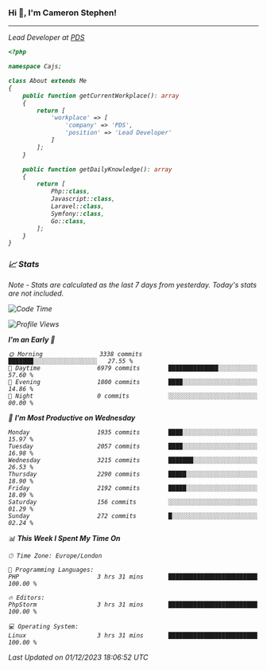### Hi 👋, I'm Cameron Stephen!
<hr>
<p><em>Lead Developer at <a href="https://prindatasolutions.co.uk">PDS</a></p>


```php
<?php

namespace Cajs;

class About extends Me
{
    public function getCurrentWorkplace(): array
    {
        return [
            'workplace' => [
                'company' => 'PDS',
                'position' => 'Lead Developer'
            ]
        ];
    }

    public function getDailyKnowledge(): array
    {
        return [
            Php::class,
            Javascript::class,
            Laravel::class,
            Symfony::class,
            Go::class,
        ];
    }
}
```

### 📈 Stats
<p><em>Note - Stats are calculated as the last 7 days from yesterday. Today's stats are not included.</em></p>


<!--START_SECTION:waka-->
![Code Time](http://img.shields.io/badge/Code%20Time-3%2C623%20hrs%2019%20mins-blue)

![Profile Views](http://img.shields.io/badge/Profile%20Views-0-blue)

**I'm an Early 🐤** 

```text
🌞 Morning                3338 commits        ███████░░░░░░░░░░░░░░░░░░   27.55 % 
🌆 Daytime                6979 commits        ██████████████░░░░░░░░░░░   57.60 % 
🌃 Evening                1800 commits        ████░░░░░░░░░░░░░░░░░░░░░   14.86 % 
🌙 Night                  0 commits           ░░░░░░░░░░░░░░░░░░░░░░░░░   00.00 % 
```
📅 **I'm Most Productive on Wednesday** 

```text
Monday                   1935 commits        ████░░░░░░░░░░░░░░░░░░░░░   15.97 % 
Tuesday                  2057 commits        ████░░░░░░░░░░░░░░░░░░░░░   16.98 % 
Wednesday                3215 commits        ███████░░░░░░░░░░░░░░░░░░   26.53 % 
Thursday                 2290 commits        █████░░░░░░░░░░░░░░░░░░░░   18.90 % 
Friday                   2192 commits        █████░░░░░░░░░░░░░░░░░░░░   18.09 % 
Saturday                 156 commits         ░░░░░░░░░░░░░░░░░░░░░░░░░   01.29 % 
Sunday                   272 commits         █░░░░░░░░░░░░░░░░░░░░░░░░   02.24 % 
```


📊 **This Week I Spent My Time On** 

```text
🕑︎ Time Zone: Europe/London

💬 Programming Languages: 
PHP                      3 hrs 31 mins       █████████████████████████   100.00 % 

🔥 Editors: 
PhpStorm                 3 hrs 31 mins       █████████████████████████   100.00 % 

💻 Operating System: 
Linux                    3 hrs 31 mins       █████████████████████████   100.00 % 
```


 Last Updated on 01/12/2023 18:06:52 UTC
<!--END_SECTION:waka-->
